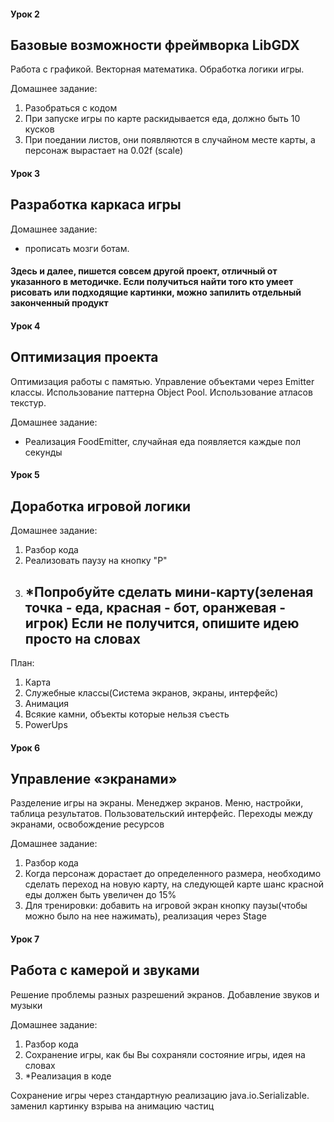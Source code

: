#### Урок 2
## Базовые возможности фреймворка LibGDX
Работа с графикой. Векторная математика. Обработка логики игры.

Домашнее задание:
1. Разобраться с кодом
2. При запуске игры по карте раскидывается еда, должно быть 10 кусков
3. При поедании листов, они появляются в случайном месте карты, а персонаж вырастает на 0.02f (scale)


#### Урок 3
## Разработка каркаса игры
Домашнее задание:   
+  прописать мозги ботам.
#### Здесь и далее, пишется совсем другой проект, отличный от указанного в методичке. Если получиться найти того кто умеет рисовать или подходящие картинки, можно запилить отдельный законченный продукт 

#### Урок 4
## Оптимизация проекта
Оптимизация работы с памятью. Управление объектами через Emitter
классы. Использование паттерна Object Pool. Использование атласов
текстур.

Домашнее задание:   
+  Реализация FoodEmitter, случайная еда появляется каждые пол секунды

#### Урок 5 
## Доработка игровой логики
Домашнее задание:
1. Разбор кода
2. Реализовать паузу на кнопку "P"
3. *Попробуйте сделать мини-карту(зеленая точка - еда, красная - бот, оранжевая - игрок)
     Если не получится, опишите идею просто на словах
     ----------------------------------------------------------
План:
 1. Карта
 2. Служебные классы(Система экранов, экраны, интерфейс)
 3. Анимация
 4. Всякие камни, объекты которые нельзя съесть
 5. PowerUps
 
 #### Урок 6
 ## Управление «экранами»
Разделение игры на экраны. Менеджер экранов. Меню,
настройки, таблица результатов. Пользовательский интерфейс.
Переходы между экранами, освобождение ресурсов

Домашнее задание:
1. Разбор кода
2. Когда персонаж дорастает до определенного размера, необходимо сделать переход
на новую карту, на следующей карте шанс красной еды должен быть увеличен до 15%
3. Для тренировки: добавить на игровой экран кнопку паузы(чтобы можно было на нее
нажимать), реализация через Stage

#### Урок 7
## Работа с камерой и звуками
Решение проблемы разных разрешений экранов. Добавление
звуков и музыки

Домашнее задание:
1. Разбор кода
2. Сохранение игры, как бы Вы сохраняли состояние игры, идея на словах
3. *Реализация в коде

Сохранение игры через стандартную реализацию java.io.Serializable.
заменил картинку взрыва на анимацию частиц   
